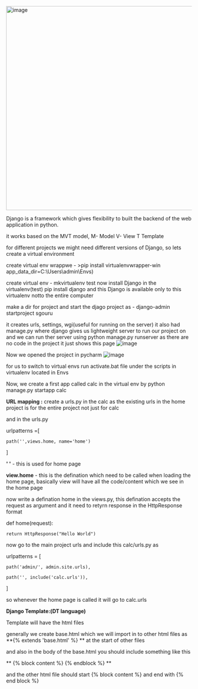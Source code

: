 <img width="554" alt="image" src="https://github.com/santhoshilaxmi/djangoPractice/assets/38223932/19ac6d27-280a-4df7-9518-f9e02dc6ff00">

Django is a framework which gives flexibility to built the backend of the web application in python.

it works based on the MVT model, M- Model V- View T Template

for different projects we might need different versions of Django, so lets create a virtual environment 

create virtual env wrappwe - >pip install virtualenvwrapper-win
app_data_dir=C:\Users\admin\Envs)

create virtual env - mkvirtualenv test
now install Django in the virtualenv(test) pip install django and this Django is available only to this virtualenv notto the entire computer

make a dir for project and start the djago project as - django-admin startproject sgouru

it creates urls, settings, wgi(useful for running on the server) 
it also had manage.py where django gives us lightweight server to run our project on 
and we can run ther server using python manage.py runserver
as there are no code in the project it just shows this page
 ![image](https://github.com/santhoshilaxmi/djangoPractice/assets/38223932/d455ba66-e432-4a18-a646-544e1de244df)



Now we opened the project in pycharm 
![image](https://github.com/santhoshilaxmi/djangoPractice/assets/38223932/d58a8350-9d1b-4f8f-81b4-194c4c40c4ef)

 
for us to switch to virtual envs run activate.bat file under the scripts in virtualenv located in Envs

Now, we create a first app called calc in the virtual env by python manage.py startapp calc 

**URL mapping :**
create a urls.py in the calc as the existing urls in the home project is for the entire project not just for calc

and in the urls.py 

urlpatterns =[

    path('',views.home, name='home')

]

**' '** - this is used for home page 


**view.home** - this is the defination which need to be called when loading the home page, basically view will have all the code/content which we see in the home page



now write a defination home in the views.py, this defination accepts the request as argument and it need to retyrn response in the HttpResponse format 

def home(request):

    return HttpResponse("Hello World")
    
    
now go to the main project urls and include this calc/urls.py as 

urlpatterns = [

    path('admin/', admin.site.urls),
    
    path('', include('calc.urls')),
    
]

so whenever the home page is called it will go to calc.urls

**Django Template:(DT language)**

Template will have the html files

generally we create base.html which we will import in to other html files as **{% extends 'base.html' %} ** at the start of other files

and also in the body of the base.html you should include something like this 

**
{% block content %}
{% endblock %}
**

and the other html file should start {% block content %} and end with {% end block %}








